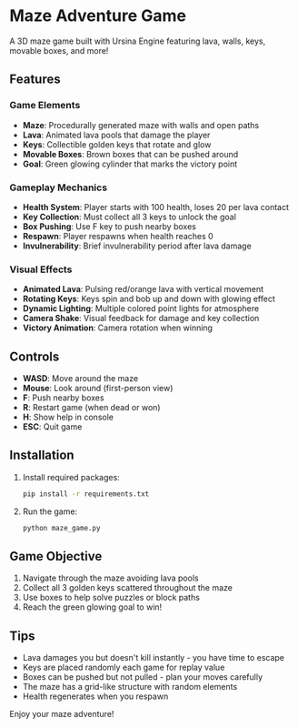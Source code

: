 # Maze Adventure Game

A 3D maze game built with Ursina Engine featuring lava, walls, keys, movable boxes, and more!

## Features

### Game Elements
- **Maze**: Procedurally generated maze with walls and open paths
- **Lava**: Animated lava pools that damage the player
- **Keys**: Collectible golden keys that rotate and glow
- **Movable Boxes**: Brown boxes that can be pushed around
- **Goal**: Green glowing cylinder that marks the victory point

### Gameplay Mechanics
- **Health System**: Player starts with 100 health, loses 20 per lava contact
- **Key Collection**: Must collect all 3 keys to unlock the goal
- **Box Pushing**: Use F key to push nearby boxes
- **Respawn**: Player respawns when health reaches 0
- **Invulnerability**: Brief invulnerability period after lava damage

### Visual Effects
- **Animated Lava**: Pulsing red/orange lava with vertical movement
- **Rotating Keys**: Keys spin and bob up and down with glowing effect
- **Dynamic Lighting**: Multiple colored point lights for atmosphere
- **Camera Shake**: Visual feedback for damage and key collection
- **Victory Animation**: Camera rotation when winning

## Controls

- **WASD**: Move around the maze
- **Mouse**: Look around (first-person view)
- **F**: Push nearby boxes
- **R**: Restart game (when dead or won)
- **H**: Show help in console
- **ESC**: Quit game

## Installation

1. Install required packages:
   ```bash
   pip install -r requirements.txt
   ```

2. Run the game:
   ```bash
   python maze_game.py
   ```

## Game Objective

1. Navigate through the maze avoiding lava pools
2. Collect all 3 golden keys scattered throughout the maze
3. Use boxes to help solve puzzles or block paths
4. Reach the green glowing goal to win!

## Tips

- Lava damages you but doesn't kill instantly - you have time to escape
- Keys are placed randomly each game for replay value
- Boxes can be pushed but not pulled - plan your moves carefully
- The maze has a grid-like structure with random elements
- Health regenerates when you respawn

Enjoy your maze adventure!
